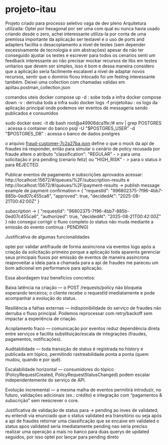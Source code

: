 # projeto-itau
Projeto criado para processo seletivo vaga de dev pleno
Arquitetura utilizada:
Optei por hexagonal por ser uma com qual eu nunca havia usado criando desde o zero, achei interessante utiliza-la por conta de uma premissa importante da aplicação ser testavel e o uso de ports and adapters facilita o desacoplamento a nivel de testes (sem depender excessivamente de tecnologia e sim abstrações)
apesar de não ter conseguido ajustar os testes e escrever para todos os cenarios senti um feedback interessante ao não precisar mockar recursos de libs em testes unitarios que devem ser simples, isso é bom
e dessa maneira considero que a aplicação seria facilmente escalavel a nivel de adaptar novos recursos, sentir que o dominio ficou intocado foi um feeling interessante também.
Deixei uma collection com chamadas validas em apiitau.postman_collection.json


comandos uteis docker compose up -d : sobe toda a infra
docker compose down -v : derruba toda a infra
sudo docker logs -f projetoitau : os logs da aplicação principal onde podemos ver eventos de messageria sendo publicados e consumidos

sudo docker exec -it db bash
root@a49906dca1fe:/# env | grep POSTGRES : acessa o container do banco
psql -U "$POSTGRES_USER" -d "$POSTGRES_DB" : acessa o banco de dados postgres

o arquivo [fraud-customer-7c2a27ba.json](fraud-mock/__files/fraud-customer-7c2a27ba.json) define o que o mock da api de fraudes irá responder, então 
para simular o cenário de policy recusada por fraude altere o atributo
"classification": "REGULAR" - > para uma solicitação ir pra pending (cenario feliz)
ou "HIGH_RISK" - > para o status ir para REJECTED

Publicar eventos de pagamento e subscrições aprovados
acessar: http://localhost:15672/#/queues/%2F/subscription-results e http://localhost:15672/#/queues/%2F/payment-results -> publish message
example de payment confirmation-> {
"requestId": "996802375-7f96-4bb7-885b-0ed07c455ca6",
"approved": true,
"decidedAt": "2025-08-21T00:42:00Z"
}

subscription -> {
"requestId": "96802375-7f96-4bb7-885b-0ed07c455ca6",
"authorized": true,
"decidedAt": "2025-08-21T00:42:00Z"
} não consegui corrigir o fluxo completo (o status não muda mediante a emissão do evento continua : PENDING)


Justificativa de algumas funcionalidades

optei por validar antifraude de forma assíncrona via eventos logo após a criação da solicitação primeiro porque a aplicação toda 
aparenta gerenciar seus principais fluxos por emissão de eventos de maneira assincrona reaproveitar a ideia para a chamada para a api
de fraudes me pareceu um bom adicional em performance para aplicação.

Essa abordagem traz benefícios concretos:

Baixa latência na criação — o POST /requests/policy não bloqueia esperando terceiros; o cliente recebe o requestId imediatamente e pode acompanhar a evolução do status.

Resiliência a falhas externas — indisponibilidade do serviço de fraudes não derruba o fluxo principal. Podemos reprocessar com retry/backoff sem impactar a experiência de criação.

Acoplamento fraco — comunicação por eventos reduz dependência direta entre serviços e facilita substituição/escala de integrações (fraudes, pagamentos, notificações).

Auditabilidade — toda transição de status é registrada no history e publicada em tópico, permitindo rastreabilidade ponta a ponta (quem mudou, quando e por quê).

Escalabilidade horizontal — consumidores do tópico (PolicyRequestCreated, PolicyRequestStatusChanged) podem escalar independentemente do serviço de API.

Evolução incremental — a mesma malha de eventos permitirá introduzir, no futuro, validações adicionais (ex.: crédito) e integração com “pagamentos & subscrição” sem reescrever o core.

Justificativa de validação de status para -> pending ao inves de validated, eu entendi via enunciado que o status validated era transitório ou seja após a api de fraudes retornar uma classificação que se encaixe em validated o status apos validated seria imediatamente pending nao seria preciso realizar uma operação a mais no banco para duas querys de updated seguidos, por isso optei por lançar para pending direto